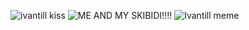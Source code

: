 
![ivantill kiss](https://github.com/user-attachments/assets/802b3a7f-9f2a-4cf9-a16b-e1f621db74ac)
![ME AND MY SKIBIDI!!!!](https://github.com/user-attachments/assets/0ca1fb34-fc82-468f-8485-7e8e007666e5)
![Ivantill meme](https://github.com/user-attachments/assets/16a4d363-f99a-4a83-9e6a-1a6311193335)

<!--
**1van-till/1van-till** is a ✨ _special_ ✨ repository because its `README.md` (this file) appears on your GitHub profile.

Here are some ideas to get you started:

- 🔭 I’m currently working on ...
- 🌱 I’m currently learning ...
- 👯 I’m looking to collaborate on ...
- 🤔 I’m looking for help with ...
- 💬 Ask me about ...
- 📫 How to reach me: ...
- 😄 Pronouns: ...
- ⚡ Fun fact: ...
-->
